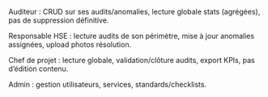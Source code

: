 Auditeur : CRUD sur ses audits/anomalies, lecture globale stats (agrégées), pas de suppression définitive.

Responsable HSE : lecture audits de son périmètre, mise à jour anomalies assignées, upload photos résolution.

Chef de projet : lecture globale, validation/clôture audits, export KPIs, pas d’édition contenu.

Admin : gestion utilisateurs, services, standards/checklists.
